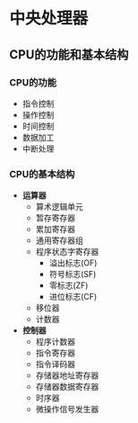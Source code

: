 # 中央处理器

## CPU的功能和基本结构

### CPU的功能

- 指令控制
- 操作控制
- 时间控制
- 数据加工
- 中断处理

### CPU的基本结构

- **运算器**
  - 算术逻辑单元
  - 暂存寄存器
  - 累加寄存器
  - 通用寄存器组
  - 程序状态字寄存器
    - 溢出标志(OF)
    - 符号标志(SF)
    - 零标志(ZF)
    - 进位标志(CF)
  - 移位器
  - 计数器
- **控制器**
  - 程序计数器
  - 指令寄存器
  - 指令译码器
  - 存储器地址寄存器
  - 存储器数据寄存器
  - 时序器
  - 微操作信号发生器